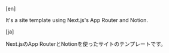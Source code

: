 [en]

It's a site template using Next.js's App Router and Notion.

[ja]

Next.jsのApp RouterとNotionを使ったサイトのテンプレートです。
